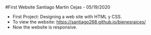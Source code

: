 #First Website
Santiago Martín Cejas - 05/19/2020
- First Project: Designing a web site with HTML y CSS.
- To view the website: https://santiago268.github.io/bienesraices/
- Now the website is responsive.

